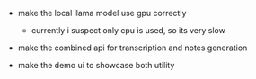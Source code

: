 - make the local llama model use gpu correctly
    - currently i suspect only cpu is used, so its very slow

- make the combined api for transcription and notes generation

- make the demo ui to showcase both utility
